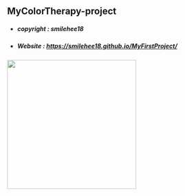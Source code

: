 ## MyColorTherapy-project
+ ##### copyright : smilehee18
+ ##### Website : https://smilehee18.github.io/MyFirstProject/
<img src="https://user-images.githubusercontent.com/123307856/214508335-0f362cc1-d525-48b8-86ba-4ac3a77786a1.jpg" width="300" height="300">


